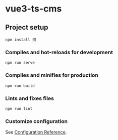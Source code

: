 <!--
 * @Description:
 * @Author: Jamboy
 * @Date: 2021-12-03 18:00:05
 * @LastEditTime: 2022-01-13 18:35:27
-->

# vue3-ts-cms

## Project setup

```
npm install 测
```

### Compiles and hot-reloads for development

```
npm run serve
```

### Compiles and minifies for production

```
npm run build
```

### Lints and fixes files

```
npm run lint
```

### Customize configuration

See [Configuration Reference](https://cli.vuejs.org/config/).
